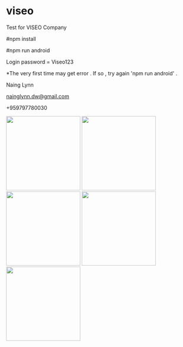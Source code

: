 # viseo

Test for VISEO Company


#npm install

#npm run android 

Login password = Viseo123


*The very first time may get error . If so , try again 'npm run android' .


Naing Lynn

nainglynn.dw@gmail.com

+959797780030


<img src="https://user-images.githubusercontent.com/37519463/154856882-144f3777-d736-40d4-9fba-45285809d6b8.jpg" width="200" >
<img src="https://user-images.githubusercontent.com/37519463/154856879-0f891330-eef4-4cd2-a431-19f941b49f60.jpg" width="200" >

<img src="https://user-images.githubusercontent.com/37519463/154856881-c2f128af-91b6-48b3-be3b-a8a7e280c845.jpg" width="200" >
<img src="https://user-images.githubusercontent.com/37519463/154856876-69fbf40d-07d6-44f4-8607-571b29b9cf88.jpg" width="200" >
<img src="https://user-images.githubusercontent.com/37519463/154856883-10cc2662-84aa-4d66-80b2-8d2928bd48ea.jpg" width="200" >

